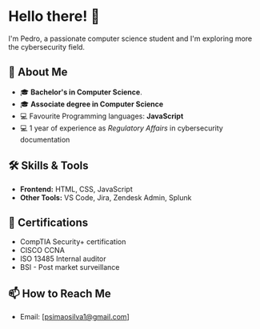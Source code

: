 # Hello there! 👋  
I'm Pedro, a passionate computer science student and I'm exploring more the cybersecurity field. 

## 🚀 About Me  
- 🎓 **Bachelor's in Computer Science**.
- 🎓 **Associate degree in Computer Science**
- 💻 Favourite Programming languages: **JavaScript**  
- 💻 1 year of experience as *Regulatory Affairs* in cybersecurity documentation

## 🛠️ Skills & Tools  
- **Frontend:** HTML, CSS, JavaScript  
- **Other Tools:** VS Code, Jira, Zendesk Admin, Splunk

## 🌟 Certifications
- CompTIA Security+ certification
- CISCO CCNA
- ISO 13485 Internal auditor
- BSI - Post market surveillance 


## 📫 How to Reach Me  
- Email: [psimaosilva1@gmail.com]
